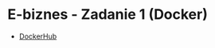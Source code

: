 # E-biznes - Zadanie 1 (Docker)

* [DockerHub](https://hub.docker.com/repository/docker/skellen/ebiznes)